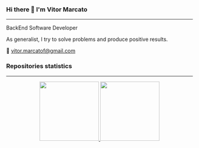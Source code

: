 ### Hi there 👋  I'm Vitor Marcato 

---

BackEnd Software Developer

As generalist, I try to solve problems and produce positive results.

📧 vitor.marcatof@gmail.com


### Repositories statistics
---
<div align="center">
  <a href="https://github.com/vitormarcato">
  <img height="160em" src="https://github-readme-stats.vercel.app/api?username=vitormarcato&show_icons=true&theme=dark&include_all_commits=true&count_private=true"/>
  <img height="160em" src="https://github-readme-stats.vercel.app/api/top-langs/?username=vitormarcato&layout=compact&langs_count=7&theme=dark"/>

</div>



